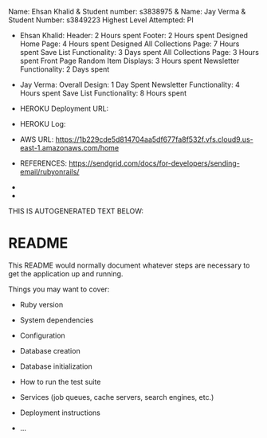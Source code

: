 Name: Ehsan Khalid & Student number: s3838975  &  Name: Jay Verma & Student Number: s3849223
Highest Level Attempted: PI

* Ehsan Khalid:
Header: 2 Hours spent
Footer: 2 Hours spent
Designed Home Page: 4 Hours spent
Designed All Collections Page: 7 Hours spent
Save List Functionality: 3 Days spent
All Collections Page: 3 Hours spent
Front Page Random Item Displays: 3 Hours spent
Newsletter Functionality: 2 Days spent

* Jay Verma:
Overall Design: 1 Day Spent
Newsletter Functionality: 4 Hours spent
Save List Functionality: 8 Hours spent

* HEROKU Deployment URL:
* HEROKU Log:
* AWS URL: https://1b229cde5d814704aa5df677fa8f532f.vfs.cloud9.us-east-1.amazonaws.com/home

* REFERENCES: https://sendgrid.com/docs/for-developers/sending-email/rubyonrails/

*
*
THIS IS AUTOGENERATED TEXT BELOW:

# README

This README would normally document whatever steps are necessary to get the
application up and running.

Things you may want to cover:

* Ruby version

* System dependencies

* Configuration

* Database creation

* Database initialization

* How to run the test suite

* Services (job queues, cache servers, search engines, etc.)

* Deployment instructions

* ...

